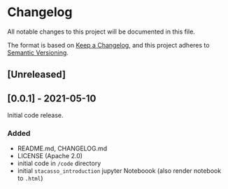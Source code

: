 # Changelog
All notable changes to this project will be documented in this file.

The format is based on [Keep a Changelog](https://keepachangelog.com/en/1.0.0/),
and this project adheres to [Semantic Versioning](https://semver.org/spec/v2.0.0.html).

## [Unreleased]

## [0.0.1] - 2021-05-10

Initial code release.

### Added
- README.md, CHANGELOG.md
- LICENSE (Apache 2.0)
- initial code in `/code` directory 
- initial `stacasso_introduction` jupyter Noteboook (also render notebook to `.html`)